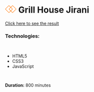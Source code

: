 # <img src="images/logo.png" style="height: 25px"> Grill House Jirani

[Click here to see the result](https://dpaguba.github.io/js-restaurant-jirani/)

### Technologies:

<br>

 - HTML5
 - CSS3
 - JavaScript

<br>

**Duration:** 800 minutes

